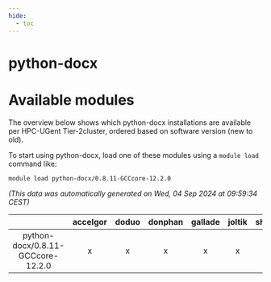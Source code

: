 ```yaml
---
hide:
  - toc
---
```


python-docx
===========

# Available modules


The overview below shows which python-docx installations are available per HPC-UGent Tier-2cluster, ordered based on software version (new to old).

To start using python-docx, load one of these modules using a `module load` command like:

```shell
module load python-docx/0.8.11-GCCcore-12.2.0
```

*(This data was automatically generated on Wed, 04 Sep 2024 at 09:59:34 CEST)*  

| |accelgor|doduo|donphan|gallade|joltik|shinx|skitty|
| :---: | :---: | :---: | :---: | :---: | :---: | :---: | :---: |
|python-docx/0.8.11-GCCcore-12.2.0|x|x|x|x|x|x|x|
